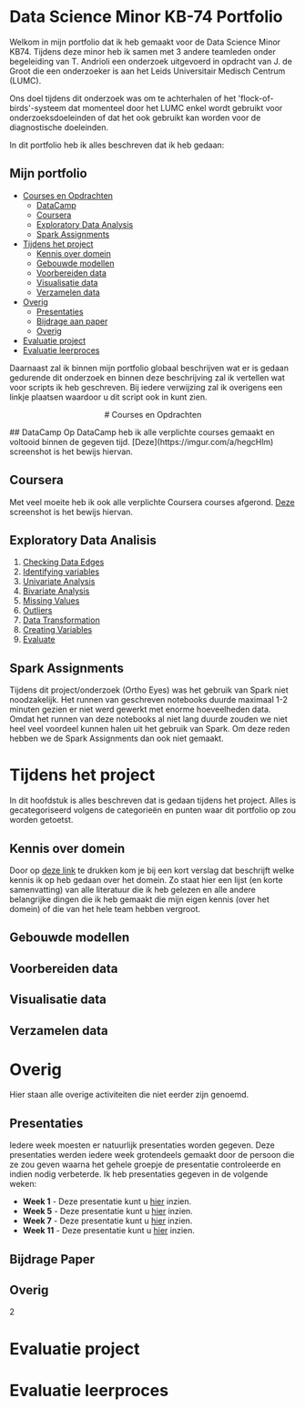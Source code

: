 # Data Science Minor KB-74 Portfolio
Welkom in mijn portfolio dat ik heb gemaakt voor de Data Science Minor KB74. Tijdens deze minor heb ik samen met 3 andere teamleden onder begeleiding van T. Andrioli een onderzoek uitgevoerd in opdracht van J. de Groot die een onderzoeker is aan het Leids Universitair Medisch Centrum (LUMC).

Ons doel tijdens dit onderzoek was om te achterhalen of het 'flock-of-birds'-systeem dat momenteel door het LUMC enkel wordt gebruikt voor onderzoeksdoeleinden of dat het ook gebruikt kan worden voor de diagnostische doeleinden.

In dit portfolio heb ik alles beschreven dat ik heb gedaan:
## Mijn portfolio
- [Courses en Opdrachten](#courses-en-opdrachten)
  - [DataCamp](#datacamp)
  - [Coursera](#coursera)
  - [Exploratory Data Analysis](#exploratory-data-analisis)
  - [Spark Assignments](#spark-assignments)
- [Tijdens het project](#tijdens-het-project)
  - [Kennis over domein](#kennis-over-domein)
  - [Gebouwde modellen](#gebouwde-modellen)
  - [Voorbereiden data](#voorbereiden-data)
  - [Visualisatie data](#visualisatie-data)
  - [Verzamelen data](#verzamelen-data)
- [Overig](#overig)
  - [Presentaties](#presentaties)
  - [Bijdrage aan paper](#bijdrage-aan-paper)
  - [Overig](#overig-1)
- [Evaluatie project](#evaluatie-project)
- [Evaluatie leerproces](#evaluatie-leerproces)

Daarnaast zal ik binnen mijn portfolio globaal beschrijven wat er is gedaan gedurende dit onderzoek en binnen deze beschrijving zal ik vertellen wat voor scripts ik heb geschreven. Bij iedere verwijzing zal ik overigens een linkje plaatsen waardoor u dit script ook in kunt zien.
<p align="center"># Courses en Opdrachten</p>
## DataCamp
Op DataCamp heb ik alle verplichte courses gemaakt en voltooid binnen de gegeven tijd. [Deze](https://imgur.com/a/hegcHlm) screenshot is het bewijs hiervan.

## Coursera
Met veel moeite heb ik ook alle verplichte Coursera courses afgerond. [Deze]() screenshot is het bewijs hiervan.

## Exploratory Data Analisis
1. [Checking Data Edges](https://github.com/vdhoofdk/Data-Science-KB-74/blob/master/1%20Checking%20Data%20Edges.ipynb)
2. [Identifying variables](https://github.com/vdhoofdk/Data-Science-KB-74/blob/master/2%20Identifying%20variables.ipynb)
3. [Univariate Analysis](https://github.com/vdhoofdk/Data-Science-KB-74/blob/master/3%20Univariate%20Analysis.ipynb)
4. [Bivariate Analysis](https://github.com/vdhoofdk/Data-Science-KB-74/blob/master/4%20Bivariate%20Analysis.ipynb)
5. [Missing Values](https://github.com/vdhoofdk/Data-Science-KB-74/blob/master/5%20Missing%20Values.ipynb)
6. [Outliers](https://github.com/vdhoofdk/Data-Science-KB-74/blob/master/6%20Outliers.ipynb)
7. [Data Transformation](https://github.com/vdhoofdk/Data-Science-KB-74/blob/master/7%20Data%20Transformation.ipynb)
8. [Creating Variables](https://github.com/vdhoofdk/Data-Science-KB-74/blob/master/8%20Creating%20Variables.ipynb)
9. [Evaluate](https://github.com/vdhoofdk/Data-Science-KB-74/blob/master/9%20Evaluate.ipynb)

## Spark Assignments
Tijdens dit project/onderzoek (Ortho Eyes) was het gebruik van Spark niet noodzakelijk. Het runnen van geschreven notebooks duurde maximaal 1-2 minuten gezien er niet werd gewerkt met enorme hoeveelheden data. Omdat het runnen van deze notebooks al niet lang duurde zouden we niet heel veel voordeel kunnen halen uit het gebruik van Spark. Om deze reden hebben we de Spark Assignments dan ook niet gemaakt.

# Tijdens het project
In dit hoofdstuk is alles beschreven dat is gedaan tijdens het project. Alles is gecategoriseerd volgens de categorieën en punten waar dit portfolio op zou worden getoetst.

## Kennis over domein
Door op [deze link]() te drukken kom je bij een kort verslag dat beschrijft welke kennis ik op heb gedaan over het domein. Zo staat hier een lijst (en korte samenvatting) van alle literatuur die ik heb gelezen en alle andere belangrijke dingen die ik heb gemaakt die mijn eigen kennis (over het domein) of die van het hele team hebben vergroot. 

## Gebouwde modellen

## Voorbereiden data

## Visualisatie data

## Verzamelen data

# Overig
Hier staan alle overige activiteiten die niet eerder zijn genoemd.
## Presentaties
Iedere week moesten er natuurlijk presentaties worden gegeven. Deze presentaties werden iedere week grotendeels gemaakt door de persoon die ze zou geven waarna het gehele groepje de presentatie controleerde en indien nodig verbeterde. Ik heb presentaties gegeven in de volgende weken: 
- **Week 1** - Deze presentatie kunt u [hier](https://github.com/vdhoofdk/Data-Science-KB-74/blob/master/Ortho%20Eyes%20presentatie%20week%201.pdf) inzien.
- **Week 5** - Deze presentatie kunt u [hier](https://github.com/vdhoofdk/Data-Science-KB-74/blob/master/Ortho%20Eyes%20presentatie%20week%205.pdf) inzien.
- **Week 7** - Deze presentatie kunt u [hier](https://github.com/vdhoofdk/Data-Science-KB-74/blob/master/Ortho%20Eyes%20presentatie%20week%207.pdf) inzien.
- **Week 11** - Deze presentatie kunt u [hier](https://github.com/vdhoofdk/Data-Science-KB-74/blob/master/Ortho%20Eyes%20presentatie%20week%2011.pdf) inzien.

## Bijdrage Paper

## Overig
2

# Evaluatie project

# Evaluatie leerproces
